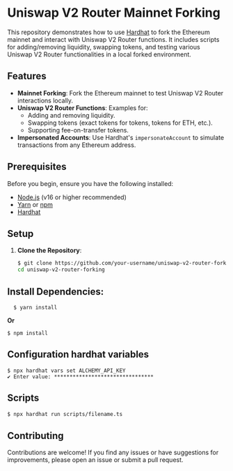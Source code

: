 # Uniswap V2 Router Mainnet Forking

This repository demonstrates how to use [Hardhat](https://hardhat.org/) to fork the Ethereum mainnet and interact with Uniswap V2 Router functions. It includes scripts for adding/removing liquidity, swapping tokens, and testing various Uniswap V2 Router functionalities in a local forked environment.

## Features

- **Mainnet Forking**: Fork the Ethereum mainnet to test Uniswap V2 Router interactions locally.
- **Uniswap V2 Router Functions**: Examples for:
  - Adding and removing liquidity.
  - Swapping tokens (exact tokens for tokens, tokens for ETH, etc.).
  - Supporting fee-on-transfer tokens.
- **Impersonated Accounts**: Use Hardhat's `impersonateAccount` to simulate transactions from any Ethereum address.

## Prerequisites

Before you begin, ensure you have the following installed:

- [Node.js](https://nodejs.org/) (v16 or higher recommended)
- [Yarn](https://yarnpkg.com/) or [npm](https://www.npmjs.com/)
- [Hardhat](https://hardhat.org/)

## Setup

1. **Clone the Repository**:
   ```bash
   $ git clone https://github.com/your-username/uniswap-v2-router-forking.git
   cd uniswap-v2-router-forking
   ```

## Install Dependencies:

```shell
  $ yarn install
```

**Or**

```shell
$ npm install
```

## Configuration hardhat variables

```shell
$ npx hardhat vars set ALCHEMY_API_KEY
✔ Enter value: ********************************
```

## Scripts

```bash
$ npx hardhat run scripts/filename.ts
```

## Contributing

Contributions are welcome! If you find any issues or have suggestions for improvements, please open an issue or submit a pull request.
